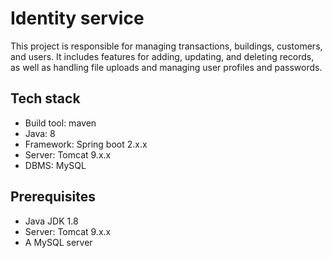 # Identity service
This project is responsible for managing transactions, buildings, customers, and users. 
It includes features for adding, updating, and deleting records, as well as handling file uploads and managing user profiles and passwords.

## Tech stack
* Build tool: maven
* Java: 8
* Framework: Spring boot 2.x.x
* Server: Tomcat 9.x.x
* DBMS: MySQL

## Prerequisites
* Java JDK 1.8
* Server: Tomcat 9.x.x
* A MySQL server
